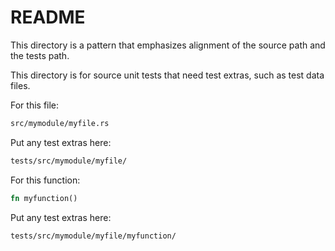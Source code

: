 # README

This directory is a pattern that emphasizes alignment of the source path and the tests path.

This directory is for source unit tests that need test extras, such as test data files.

For this file:

```sh
src/mymodule/myfile.rs
```

Put any test extras here:

```sh
tests/src/mymodule/myfile/
```

For this function:

```rust
fn myfunction()
```

Put any test extras here:

```sh
tests/src/mymodule/myfile/myfunction/
```
